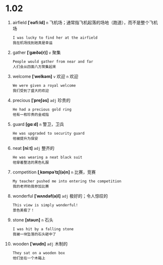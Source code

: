 # 1.02









1. airfield **[ˈeəfiːld]** `n` 飞机场；通常指飞机起落的场地（跑道），而不是整个飞机场
    ```
    I was lucky to find her at the airfield
    我在机场找到她真是幸运
    ```

2. gather **[ˈɡæðə(r)]** `v` 聚集
    ```
    People would gather from near and far
    人们会从四面八方聚集起来
    ```

3. welcome **[ˈwelkəm]** `v` 欢迎 `n` 欢迎
    ```
    We were given a royal welcome
    我们受到了盛大的欢迎
    ```

4. precious **[ˈpreʃəs]** `adj` 珍贵的
    ```
    He had a precious gold ring
    他有一枚珍贵的金戒指
    ```

5. guard **[ɡɑːd]** `n` 警卫，卫兵
    ```
    He was upgraded to security guard
    他被提升为保安
    ```

6. neat **[niːt]** `adj` 整齐的
    ```
    He was wearing a neat black suit
    他穿着整洁的黑色礼服
    ```

7. competition **[ˌkɒmpəˈtɪʃ(ə)n]** `n` 比赛，竞赛
    ```
    My teacher pushed me into entering the competition
    我的老师劝我参加比赛
    ```

8. wonderful **[ˈwʌndəf(ə)l]** `adj` 极好的；令人惊叹的
    ```
    This view is simply wonderful!
    景色美极了！
    ```

9. stone **[stəʊn]** `n` 石头
    ```
    I was hit by a falling stone
    我被一块坠落的石头砸中了
    ```

10. wooden **[ˈwʊdn]** `adj` 木制的
    ```
    They sat on a wooden box
    他们坐在一个木箱上
    ```
